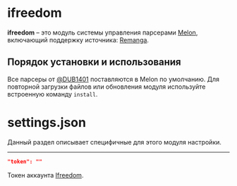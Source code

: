 # ifreedom
**ifreedom** – это модуль системы управления парсерами [Melon](https://github.com/Otaku-Melons/Melon), включающий поддержку источника: [Remanga](https://remanga.org/).

## Порядок установки и использования
Все парсеры от [@DUB1401](https://github.com/DUB1401) поставляются в Melon по умолчанию. Для повторной загрузки файлов или обновления модуля используйте встроенную команду `install`.

# settings.json
Данный раздел описывает специфичные для этого модуля настройки.
___
```JSON
"token": ""
```
Токен аккаунта [Ifreedom](https://ifreedom.su/).